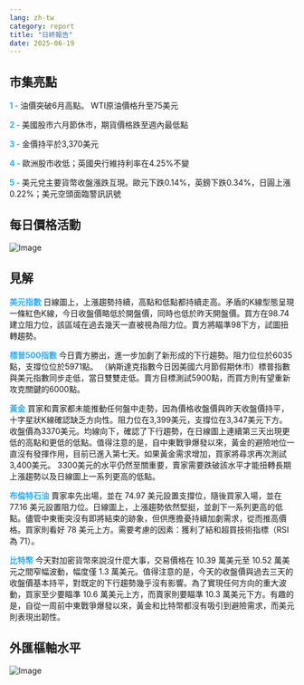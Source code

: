 ```yaml
---
lang: zh-tw
category: report
title: "日終報告"
date: 2025-06-19
---
```



<h2>市集亮點</h2>
<strong style="color: #2caef7;">1 - </strong> 油價突破6月高點。 WTI原油價格升至75美元

<strong style="color: #2caef7;">2 - </strong> 美國股市六月節休市，期貨價格跌至週內最低點

<strong style="color: #2caef7;">3 - </strong> 金價持平於3,370美元

<strong style="color: #2caef7;">4 - </strong> 歐洲股市收低；英國央行維持利率在4.25%不變

<strong style="color: #2caef7;">5 - </strong> 美元兌主要貨幣收盤漲跌互現。歐元下跌0.14%，英鎊下跌0.34%，日圓上漲0.22%；美元空頭面臨警訊訊號



<h2>每日價格活動</h2>
<img src="https://markleighedu.github.io/img/Jun-2025/19-Jun-2025/price.jpg" alt="Image"/>

<h2>見解</h2>
<strong style="color: #2caef7;">美元指數</strong> 日線圖上，上漲趨勢持續，高點和低點都持續走高。矛盾的K線型態呈現一條紅色K線，今日收盤價略低於開盤價，同時也低於昨天開盤價。買方在98.74建立阻力位，該區域在過去幾天一直被視為阻力位。賣方將瞄準98下方，試圖扭轉趨勢。

<strong style="color: #2caef7;">標普500指數</strong> 今日賣方勝出，進一步加劇了新形成的下行趨勢。阻力位位於6035點，支撐位位於5971點。 （納斯達克指數今日因美國六月節假期休市）標普指數與美元指數同步走低，當日雙雙走低。賣方目標測試5900點，而買方則有望重新攻克關鍵的6000點。

<strong style="color: #2caef7;">黃金</strong> 買家和賣家都未能推動任何盤中走勢，因為價格收盤價與昨天收盤價持平，十字星狀K線確認缺乏方向性。阻力位在3,399美元，支撐位在3,347美元下方。收盤價為3370美元。均線向下，確認了下行趨勢，在日線圖上連續第三天出現更低的高點和更低的低點。值得注意的是，自中東戰爭爆發以來，黃金的避險地位一直沒有發揮作用，目前已進入第七天。如果黃金需求增加，買家將尋求再次測試3,400美元。 3300美元的水平仍然至關重要，賣家需要跌破該水平才能扭轉長期上漲趨勢以及日線圖上一系列更高的低點。

<strong style="color: #2caef7;">布倫特石油</strong> 賣家率先出場，並在 74.97 美元設置支撐位，隨後買家入場，並在 77.16 美元設置阻力位。日線圖上，上漲趨勢依然堅挺，並創下一系列更高的低點。儘管中東衝突沒有即將結束的跡象，但供應擔憂持續加劇需求，從而推高價格。買家則看好 78 美元上方。需要考慮的因素：獲利了結和超買技術指標（RSI 為 71）。

<strong style="color: #2caef7;">比特幣</strong> 今天對加密貨幣來說沒什麼大事，交易價格在 10.39 萬美元至 10.52 萬美元之間窄幅波動，幅度僅 1.3 萬美元。值得注意的是，今天的收盤價與過去三天的收盤價基本持平，對既定的下行趨勢幾乎沒有影響。為了實現任何方向的重大波動，買家至少要瞄準 10.6 萬美元上方，而賣家則要瞄準 10.3 萬美元下方。有趣的是，自從一周前中東戰爭爆發以來，黃金和比特幣都沒有吸引到避險需求，而美元則表現出韌性。



<h2>外匯樞軸水平</h2>
<img src="https://markleighedu.github.io/img/Jun-2025/19-Jun-2025/pivot.jpg" alt="Image"/>
